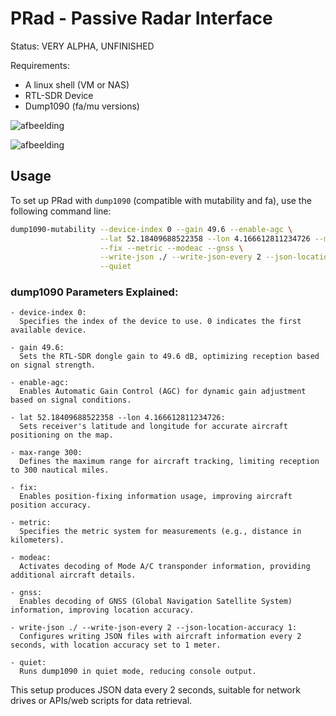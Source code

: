 # PRad - Passive Radar Interface

Status: VERY ALPHA, UNFINISHED

Requirements:
- A linux shell (VM or NAS)
- RTL-SDR Device
- Dump1090 (fa/mu versions)


![afbeelding](https://github.com/TheBarret/PRad/assets/25234371/db73c57e-99ea-462e-bea0-b8b6b17f8d85)

![afbeelding](https://github.com/TheBarret/PRad/assets/25234371/4bb5d697-dcc8-4ab4-a996-6ead7993d23c)


## Usage

To set up PRad with `dump1090` (compatible with mutability and fa), use the following command line:

```bash
dump1090-mutability --device-index 0 --gain 49.6 --enable-agc \
                    --lat 52.18409688522358 --lon 4.166612811234726 --max-range 300 \
                    --fix --metric --modeac --gnss \
                    --write-json ./ --write-json-every 2 --json-location-accuracy 1 \
                    --quiet
```

### dump1090 Parameters Explained:
```
- device-index 0:
  Specifies the index of the device to use. 0 indicates the first available device.

- gain 49.6:
  Sets the RTL-SDR dongle gain to 49.6 dB, optimizing reception based on signal strength.

- enable-agc:
  Enables Automatic Gain Control (AGC) for dynamic gain adjustment based on signal conditions.

- lat 52.18409688522358 --lon 4.166612811234726:
  Sets receiver's latitude and longitude for accurate aircraft positioning on the map.

- max-range 300:
  Defines the maximum range for aircraft tracking, limiting reception to 300 nautical miles.

- fix:
  Enables position-fixing information usage, improving aircraft position accuracy.

- metric:
  Specifies the metric system for measurements (e.g., distance in kilometers).

- modeac:
  Activates decoding of Mode A/C transponder information, providing additional aircraft details.

- gnss:
  Enables decoding of GNSS (Global Navigation Satellite System) information, improving location accuracy.

- write-json ./ --write-json-every 2 --json-location-accuracy 1:
  Configures writing JSON files with aircraft information every 2 seconds, with location accuracy set to 1 meter.

- quiet:
  Runs dump1090 in quiet mode, reducing console output.
```
This setup produces JSON data every 2 seconds, suitable for network drives or APIs/web scripts for data retrieval. 
